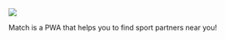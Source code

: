 <img src="https://res.cloudinary.com/pinchepanchopincho/image/upload/v1549653619/styles/Match2.jpg">

Match is a PWA that helps you to find sport partners near you!
